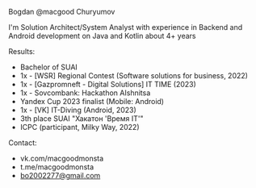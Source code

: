 Bogdan @macgood Churyumov

I'm Solution Architect/System Analyst with experience in Backend and Android development on Java and Kotlin about 4+ years

Results:
- Bachelor of SUAI
- 1x - [WSR] Regional Contest (Software solutions for business, 2022)
- 1x - [Gazpromneft - Digital Solutions] IT TIME (2023)
- 1x - Sovcombank: Hackathon AIshnitsa
- Yandex Cup 2023 finalist (Mobile: Android)
- 1x - [VK] IT-Diving (Android, 2023)
- 3th place SUAI "Хакатон 'Время IT'"
- ICPC (participant, Milky Way, 2022) 


Contact:
- vk.com/macgoodmonsta
- t.me/macgoodmonsta
- bo2002277@gmail.com
